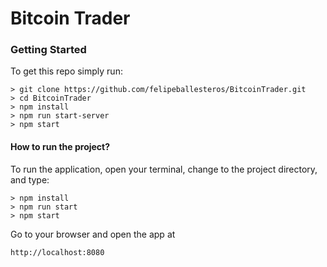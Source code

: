 # Bitcoin Trader

### Getting Started

To get this repo simply run:

```
> git clone https://github.com/felipeballesteros/BitcoinTrader.git
> cd BitcoinTrader
> npm install
> npm run start-server
> npm start
```

#### How to run the project?
To run the application, open your terminal, change to the project directory, and type:

```
> npm install
> npm run start
> npm start
```

Go to your browser and open the app at

```
http://localhost:8080
```